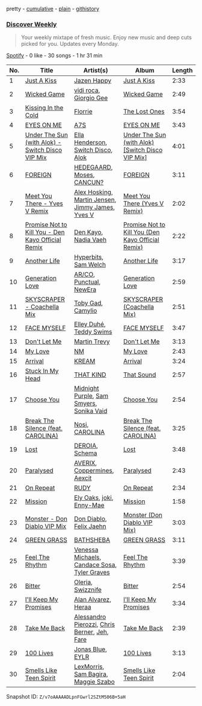 pretty - [cumulative](/playlists/cumulative/37i9dQZEVXcMQ21aVFwcU6.md) - [plain](/playlists/plain/37i9dQZEVXcMQ21aVFwcU6) - [githistory](https://github.githistory.xyz/mdn522/spotify-playlist-archive/blob/main/playlists/plain/37i9dQZEVXcMQ21aVFwcU6)

### [Discover Weekly](https://open.spotify.com/playlist/37i9dQZEVXcMQ21aVFwcU6)

> Your weekly mixtape of fresh music\. Enjoy new music and deep cuts picked for you\. Updates every Monday.

[Spotify](https://open.spotify.com/user/spotify) - 0 like - 30 songs - 1 hr 31 min

| No. | Title | Artist(s) | Album | Length |
|---|---|---|---|---|
| 1 | [Just A Kiss](https://open.spotify.com/track/4iDjreRvS6u6EZ7WFTzrSU) | [Jazen Happy](https://open.spotify.com/artist/7LIqhNtwvXIRW7BNlKyYP4) | [Just A Kiss](https://open.spotify.com/album/4KOCSTF6hJVZkpoxiRHoe6) | 2:33 |
| 2 | [Wicked Game](https://open.spotify.com/track/4kVGdg7SoWVii2whrSZVZ0) | [vidi roca](https://open.spotify.com/artist/6jrFGWNf3MF89fhTbnCsBj), [Giorgio Gee](https://open.spotify.com/artist/2uNkbVQ2yfwLDR79cYe92R) | [Wicked Game](https://open.spotify.com/album/3skckvth9vIgCjTjnj4h26) | 2:49 |
| 3 | [Kissing In the Cold](https://open.spotify.com/track/61CTVokB7PPa8cZ1aqDwhl) | [Florrie](https://open.spotify.com/artist/2fkmfYw1KeOiDLA6MHDwU8) | [The Lost Ones](https://open.spotify.com/album/67vln5FBToyFmc5IML4aSm) | 3:54 |
| 4 | [EYES ON ME](https://open.spotify.com/track/6H2esvireFczczagJ4ZoLF) | [A7S](https://open.spotify.com/artist/5Wg2b4Mp42gicxEeDNawf7) | [EYES ON ME](https://open.spotify.com/album/3iL4CabgPMSFybsApWQ7dx) | 3:43 |
| 5 | [Under The Sun \(with Alok\) \- Switch Disco VIP Mix](https://open.spotify.com/track/6blQosnv5O8rIvLcK76bsl) | [Ella Henderson](https://open.spotify.com/artist/7nDsS0l5ZAzMedVRKPP8F1), [Switch Disco](https://open.spotify.com/artist/4dEayBlrVBjaQOktGkmWki), [Alok](https://open.spotify.com/artist/0NGAZxHanS9e0iNHpR8f2W) | [Under The Sun \(with Alok\) \[Switch Disco VIP Mix\]](https://open.spotify.com/album/1Hdbmv53nrcfnmqPJRKeMJ) | 4:01 |
| 6 | [FOREIGN](https://open.spotify.com/track/4Tkv9VdNUyHm86TNlnl7Xy) | [HEDEGAARD](https://open.spotify.com/artist/2ZuweXv0TkfsidZOLZZoM2), [Moses](https://open.spotify.com/artist/7xihR0iAXmuXt2XJobep51), [CANCUN?](https://open.spotify.com/artist/5Yw8a4EYuA31E9paXwA50w) | [FOREIGN](https://open.spotify.com/album/5jrKedsVRq5yQFIRq7m6Jc) | 3:11 |
| 7 | [Meet You There \- Yves V Remix](https://open.spotify.com/track/56WnQUeA1ltgZf4d7sZZrT) | [Alex Hosking](https://open.spotify.com/artist/5YCU9eHY4IYTyNa8XRFuw9), [Martin Jensen](https://open.spotify.com/artist/4ehtJnVumNf6xzSCDk8aLB), [Jimmy James](https://open.spotify.com/artist/7et8xRIk2umQqXw4r8FAmU), [Yves V](https://open.spotify.com/artist/47BEc2RoW53owMyxacXWdV) | [Meet You There \(Yves V Remix\)](https://open.spotify.com/album/5MZUXJIgkSBieTHaTSIqnr) | 2:02 |
| 8 | [Promise Not to Kill You \- Den Kayo Official Remix](https://open.spotify.com/track/4MG6Hw3OqPG2TuovsAuJML) | [Den Kayo](https://open.spotify.com/artist/1ie0HIRga3p8ZZrqZs1Ep7), [Nadia Vaeh](https://open.spotify.com/artist/66QNfiseZLODjYLQQRjFQo) | [Promise Not to Kill You \(Den Kayo Official Remix\)](https://open.spotify.com/album/3xlfedpG7C0m7IOx4t62pp) | 2:22 |
| 9 | [Another Life](https://open.spotify.com/track/48zOvfyNRSclt1maC5glAh) | [Hyperbits](https://open.spotify.com/artist/5HYYXGs19FM9JuSjmoE88Y), [Sam Welch](https://open.spotify.com/artist/3JmD9HEyTy3vtITvwUFK9K) | [Another Life](https://open.spotify.com/album/1cxJ9XxOpSxyZVObcjxHu1) | 3:17 |
| 10 | [Generation Love](https://open.spotify.com/track/4VN7zNElegROYZccUa4z4V) | [AR/CO](https://open.spotify.com/artist/7mGI9Sd66FqHjIkwzkgbG7), [Punctual](https://open.spotify.com/artist/1ocnIbhFWM9bSPrd7Hu4zF), [NewEra](https://open.spotify.com/artist/4QLa9DWZEpFrBhNG5UWXF1) | [Generation Love](https://open.spotify.com/album/7pHABdpFxeR8mbMfG20EPm) | 2:59 |
| 11 | [SKYSCRAPER \- Coachella Mix](https://open.spotify.com/track/1uNDXhGqD9oHrvN7RWDzNX) | [Toby Gad](https://open.spotify.com/artist/2v4e16xkId2E5YbYEWgPP8), [Camylio](https://open.spotify.com/artist/2Mf6MBoMOgpxxm3QuH9Tk4) | [SKYSCRAPER \(Coachella Mix\)](https://open.spotify.com/album/1NNUeXwX6fQvFZurNuU2lu) | 2:51 |
| 12 | [FACE MYSELF](https://open.spotify.com/track/2R5hXZrxhgwycn39rC0OdQ) | [Elley Duhé](https://open.spotify.com/artist/67MNhiAICFY6Pwc2YxCO0K), [Teddy Swims](https://open.spotify.com/artist/33qOK5uJ8AR2xuQQAhHump) | [FACE MYSELF](https://open.spotify.com/album/0wwDGGiX6lAVuZDLG9oR2u) | 3:47 |
| 13 | [Don't Let Me](https://open.spotify.com/track/5AgADGL8U3hRaz7oRmC1m6) | [Martin Trevy](https://open.spotify.com/artist/0i3OcVzzb5UEdC4j4hRQte) | [Don't Let Me](https://open.spotify.com/album/2S2efvFNElDTg9fqx1fBPA) | 3:13 |
| 14 | [My Love](https://open.spotify.com/track/0mCBUGBD9a5qSYVkmqa8aP) | [NM](https://open.spotify.com/artist/6DSuRHXUb51grra5uWPI6d) | [My Love](https://open.spotify.com/album/7tD2AXpIWNssEsRMlgZxp5) | 2:43 |
| 15 | [Arrival](https://open.spotify.com/track/0hSuV2otL5a1tl8pByCiAt) | [KREAM](https://open.spotify.com/artist/0DdDnziut7wOo6cAYWVZC5) | [Arrival](https://open.spotify.com/album/2lJVqcgwxrIvgV4BSiJ2Ww) | 3:24 |
| 16 | [Stuck In My Head](https://open.spotify.com/track/4UhyZHQj3e5qpGgAUHPLRs) | [THAT KIND](https://open.spotify.com/artist/4zxtCQ4mwZH38FVCSbpqlZ) | [That Sound](https://open.spotify.com/album/7tSONoRtPDEB6kZBeEEz0R) | 2:57 |
| 17 | [Choose You](https://open.spotify.com/track/11ys88tjubohRecrDwzWMs) | [Midnight Purple](https://open.spotify.com/artist/7LUt2H293nnM0f66ULFgUA), [Sam Smyers](https://open.spotify.com/artist/7JIRtB4hn75Md3nPGzeRIL), [Sonika Vaid](https://open.spotify.com/artist/6BpzUSRFwiTk1S0goRoKgu) | [Choose You](https://open.spotify.com/album/3eeLJ0ImPIqi6kFdZ8VXQU) | 2:54 |
| 18 | [Break The Silence \(feat\. CAROLINA\)](https://open.spotify.com/track/1cySCPmQberVRpv8vEmjXX) | [Nosi](https://open.spotify.com/artist/4XECs6DHU3xRrr0uydWY2R), [CAROLINA](https://open.spotify.com/artist/5Mft7rPUMXmssG27jDocrn) | [Break The Silence \(feat\. CAROLINA\)](https://open.spotify.com/album/78Zbk2sNY9dy8ffVi0wQle) | 3:25 |
| 19 | [Lost](https://open.spotify.com/track/2RW8ntGV6EJ7L2Y1qt2DTe) | [DEROIA](https://open.spotify.com/artist/3TxNCVQZgzgDMkN4MZVjg8), [Schema](https://open.spotify.com/artist/3g84wq6hOCjcVYnB0nbPIa) | [Lost](https://open.spotify.com/album/2mhqCNTSNSbOfVg7DkrcKk) | 3:48 |
| 20 | [Paralysed](https://open.spotify.com/track/0Y3dTe2l3f5s8B465ftiNR) | [AVERIX](https://open.spotify.com/artist/40kyUcJqaj1zxZrB36XPsA), [Coppermines](https://open.spotify.com/artist/2uqEKVU14iUExTS2g7Tn07), [Aexcit](https://open.spotify.com/artist/2HpYCHV3bvQ71jmohAnBL8) | [Paralysed](https://open.spotify.com/album/3jqxe1MJmstVf2pBDyGjeV) | 2:43 |
| 21 | [On Repeat](https://open.spotify.com/track/2LwmRPTik7rGzTzCsyhx6g) | [RUDY](https://open.spotify.com/artist/2tFi8VSdCE13OM3yfr8qnp) | [On Repeat](https://open.spotify.com/album/5jZbTXq2nIE7WBjtF9Azxv) | 2:34 |
| 22 | [Mission](https://open.spotify.com/track/6iVHwPKzB5hN1jSCOHMw8z) | [Ely Oaks](https://open.spotify.com/artist/2MdFJmUQf3ckA99IhFF9my), [joki](https://open.spotify.com/artist/1jk1F3dSUQFcHCfbXpuQ5D), [Enny\-Mae](https://open.spotify.com/artist/61PUjJm9JH5ck3LxD6RypE) | [Mission](https://open.spotify.com/album/40O6jxEr7BR4qpMsqovjNx) | 1:58 |
| 23 | [Monster \- Don Diablo VIP Mix](https://open.spotify.com/track/27vl3TEItJk29fllQ3LD9V) | [Don Diablo](https://open.spotify.com/artist/1l2ekx5skC4gJH8djERwh1), [Felix Jaehn](https://open.spotify.com/artist/4bL2B6hmLlMWnUEZnorEtG) | [Monster \(Don Diablo VIP Mix\)](https://open.spotify.com/album/4tOwtG1yNJspwp0tWvU1GG) | 3:03 |
| 24 | [GREEN GRASS](https://open.spotify.com/track/1NUvIIhVZU0lKyZ3aP40SC) | [BATHSHEBA](https://open.spotify.com/artist/76bDEeabrfohMhoWwm4av7) | [GREEN GRASS](https://open.spotify.com/album/51wIsfEe3WpdylzHhcowHj) | 3:11 |
| 25 | [Feel The Rhythm](https://open.spotify.com/track/6cG8aPgUF1Rs82BO3jIg56) | [Venessa Michaels](https://open.spotify.com/artist/7dPE07dAqbgWkJEdewUJDC), [Candace Sosa](https://open.spotify.com/artist/5S18NKcQlzatNuAFrGIlne), [Tyler Graves](https://open.spotify.com/artist/5bFKudtw20QjmAFeA1hBLq) | [Feel The Rhythm](https://open.spotify.com/album/6ROLFmRxRd6BYFqxc1i2qw) | 3:39 |
| 26 | [Bitter](https://open.spotify.com/track/6FtYdr8EOqJ4SjsM57qcjA) | [Oleria](https://open.spotify.com/artist/2VhoK5L78oQvoUJIDT4eHY), [Swizznife](https://open.spotify.com/artist/4OB8hmrCayrQknTkqJH20a) | [Bitter](https://open.spotify.com/album/2vHuyDGhI7Ip5G1eKoiwDG) | 2:54 |
| 27 | [I'll Keep My Promises](https://open.spotify.com/track/14BjYFoDQJTALuzeCQzQDn) | [Alan Alvarez](https://open.spotify.com/artist/1mfhYsBMrAyOwciO1RWSEs), [Heraa](https://open.spotify.com/artist/46LJbs1B76k8gUvWI1J6Eb) | [I'll Keep My Promises](https://open.spotify.com/album/5pgVc3yvvMsFz7FbLilPJY) | 3:34 |
| 28 | [Take Me Back](https://open.spotify.com/track/2yUogYzKsVDMeWXpgbWn9x) | [Alessandro Pierozzi](https://open.spotify.com/artist/79Uru41iiRT8disNOh48Q8), [Chris Berner](https://open.spotify.com/artist/1RyHQdY6BEiMsFoABsN6wn), [Jeh](https://open.spotify.com/artist/44NDbl2I6ZxDbgR8P4Ckg6), [Fare](https://open.spotify.com/artist/1zg4OV4mAjexgjWEtBAd72) | [Take Me Back](https://open.spotify.com/album/3bw6pfB2iMOGUmSohah5GK) | 2:39 |
| 29 | [100 Lives](https://open.spotify.com/track/1esueU6TI7y7bOwHhOP14K) | [Jonas Blue](https://open.spotify.com/artist/1HBjj22wzbscIZ9sEb5dyf), [EYLR](https://open.spotify.com/artist/1uLdAcF0HhI81ediDOg2BV) | [100 Lives](https://open.spotify.com/album/6zOK13fGEgCUcqCwYySpHu) | 3:13 |
| 30 | [Smells Like Teen Spirit](https://open.spotify.com/track/3jBPMj6TgGa5E6a653m0hB) | [LexMorris](https://open.spotify.com/artist/1IE7Pib3j9e5UDbPer4W6a), [Sam Bagira](https://open.spotify.com/artist/4HGnSYqBdxV2eXZ3V2kqBW), [Maggie Szabo](https://open.spotify.com/artist/1V5IVmwHG2veT0CUw3kb48) | [Smells Like Teen Spirit](https://open.spotify.com/album/0HwyRkENT3oCMIhivbetop) | 2:04 |

Snapshot ID: `Z/v7oAAAAADLpnFGwrl2SZtM506B+5aH`
